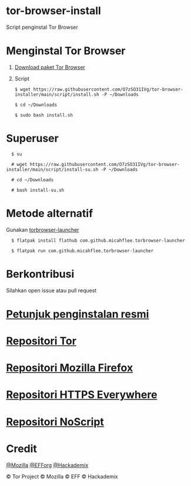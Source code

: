 # tor-browser-install
Script penginstal Tor Browser
# Menginstal Tor Browser
1. [Download paket Tor Browser](https://www.torproject.org/download/languages/)
2. Script

       $ wget https://raw.githubusercontent.com/O7zSO31IVg/tor-browser-installer/main/script/install.sh -P ~/Downloads
 
       $ cd ~/Downloads

       $ sudo bash install.sh

# Superuser

      $ su

      # wget https://raw.githubusercontent.com/O7zSO31IVg/tor-browser-installer/main/script/install-su.sh -P ~/Downloads

      # cd ~/Downloads

      # bash install-su.sh

# Metode alternatif
Gunakan [torbrowser-launcher](https://github.com/micahflee/torbrowser-launcher)

      $ flatpak install flathub com.github.micahflee.torbrowser-launcher

      $ flatpak run com.github.micahflee.torbrowser-launcher

# Berkontribusi
Silahkan open issue atau pull request
# [Petunjuk penginstalan resmi](https://tb-manual.torproject.org/installation/)
# [Repositori Tor](https://gitweb.torproject.org/tor.git)
# [Repositori Mozilla Firefox](https://hg.mozilla.org/mozilla-central/)
# [Repositori HTTPS Everywhere](https://github.com/EFForg/https-everywhere/)
# [Repositori NoScript](https://github.com/hackademix/noscript)
# Credit
[@Mozilla](https://github.com/mozilla/) [@EFForg](https://github.com/EFForg) [@Hackademix](https://github.com/hackademix)


© Tor Project © Mozilla © EFF © Hackademix
